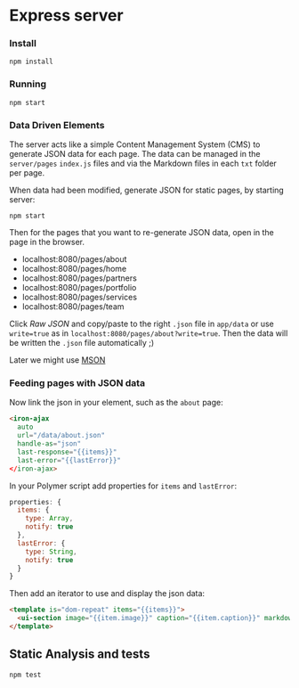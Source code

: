 Express server
==============

### Install

`npm install`

### Running

```
npm start
```

### Data Driven Elements

The server acts like a simple Content Management System (CMS) to generate JSON data for each page. The data can be managed in the `server/pages` `index.js` files and via the Markdown files in each `txt` folder per page.

When data had been modified, generate JSON for static pages, by starting server:

```
npm start
```

Then for the pages that you want to re-generate JSON data, open in the page in the browser.

-	localhost:8080/pages/about
-	localhost:8080/pages/home
-	localhost:8080/pages/partners
-	localhost:8080/pages/portfolio
-	localhost:8080/pages/services
-	localhost:8080/pages/team

Click *Raw JSON* and copy/paste to the right `.json` file in `app/data` or use `write=true` as in `localhost:8080/pages/about?write=true`. Then the data will be written the `.json` file automatically ;)

Later we might use [MSON](https://github.com/apiaryio/mson)

### Feeding pages with JSON data

Now link the json in your element, such as the `about` page:

```html
<iron-ajax
  auto
  url="/data/about.json"
  handle-as="json"
  last-response="{{items}}"
  last-error="{{lastError}}"
</iron-ajax>
```

In your Polymer script add properties for `items` and `lastError`:

```js
properties: {
  items: {
    type: Array,
    notify: true
  },
  lastError: {
    type: String,
    notify: true
  }
}
```

Then add an iterator to use and display the json data:

```html
<template is="dom-repeat" items="{{items}}">
  <ui-section image="{{item.image}}" caption="{{item.caption}}" markdown="{{item.content}}"/>
</template>
```

Static Analysis and tests
-------------------------

```
npm test
```
